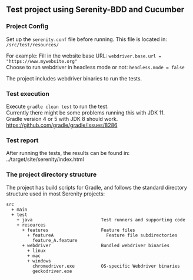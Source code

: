 
## Test project using Serenity-BDD and Cucumber

### Project Config
Set up the `serenity.conf` file before running.
This file is located in: `/src/test/resources/`

For example:
Fill in the website base URL: `webdriver.base.url = "https://www.mywebsite.org"`  
Choose to run webdriver in headless mode or not: `headless.mode = false`

The project includes webdriver binaries to run the tests.

### Test execution
Execute `gradle clean test` to run the test.  
Currently there might be some problems running this with JDK 11.  
Gradle version 4 or 5 with JDK 8 should work.
https://github.com/gradle/gradle/issues/8286  

### Test report
After running the tests, the results can be found in: ../target/site/serenity/index.html

### The project directory structure
The project has build scripts for Gradle, and follows the standard directory structure used in most Serenity projects:

```
src
  + main
  + test
    + java                          Test runners and supporting code
    + resources
      + features                    Feature files
        + featureA                    Feature file subdirectories 
          feature_A.feature  
      + webdriver                   Bundled webdriver binaries
        + linux
        + mac
        + windows
          chromedriver.exe          OS-specific Webdriver binaries
          geckodriver.exe

```

